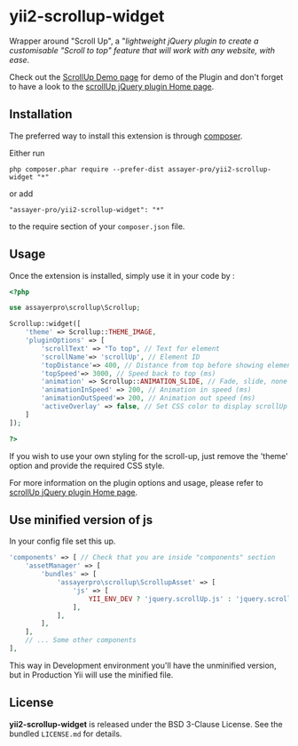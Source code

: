 yii2-scrollup-widget
==========================
Wrapper around "Scroll Up", a "*lightweight jQuery plugin to create a customisable "Scroll to top" feature that will work with any website, with ease*. 

Check out the  [ScrollUp Demo page](http://markgoodyear.com/labs/scrollup/) for demo of the Plugin and don't forget to have a look
to the [scrollUp jQuery plugin Home page](http://markgoodyear.com/2013/01/scrollup-jquery-plugin/).


Installation
------------

The preferred way to install this extension is through [composer](http://getcomposer.org/download/).

Either run

```
php composer.phar require --prefer-dist assayer-pro/yii2-scrollup-widget "*"
```

or add

```
"assayer-pro/yii2-scrollup-widget": "*"
```

to the require section of your `composer.json` file.


Usage
-----

Once the extension is installed, simply use it in your code by :

```php
<?php

use assayerpro\scrollup\Scrollup;

Scrollup::widget([
	'theme' => Scrollup::THEME_IMAGE,
	'pluginOptions' => [
		'scrollText' => "To top", // Text for element
		'scrollName'=> 'scrollUp', // Element ID
		'topDistance'=> 400, // Distance from top before showing element (px)
		'topSpeed'=> 3000, // Speed back to top (ms)
		'animation' => Scrollup::ANIMATION_SLIDE, // Fade, slide, none
		'animationInSpeed' => 200, // Animation in speed (ms)
		'animationOutSpeed'=> 200, // Animation out speed (ms)
		'activeOverlay' => false, // Set CSS color to display scrollUp active point, e.g '#00FFFF'
	]
]);

?>
```
If you wish to use your own styling for the scroll-up, just remove the 'theme' option and provide the required CSS style.

For more information on the plugin options and usage, please refer to [scrollUp jQuery plugin Home page](http://markgoodyear.com/2013/01/scrollup-jquery-plugin/).

Use minified version of js
--------------------------

In your config file set this up.

```php
'components' => [ // Check that you are inside "components" section
	'assetManager' => [
		'bundles' => [
			'assayerpro\scrollup\ScrollupAsset' => [
				'js' => [
					YII_ENV_DEV ? 'jquery.scrollUp.js' : 'jquery.scrollUp.min.js',
				],
			],
		],
	],
	// ... Some other components
],
```
This way in Development environment you'll have the unminified version, but in
Production Yii will use the minified file.

License
-------

**yii2-scrollup-widget** is released under the BSD 3-Clause License. See the bundled `LICENSE.md` for details.
